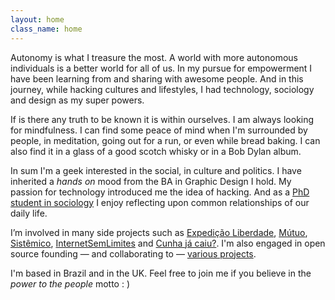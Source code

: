 ```yaml
---
layout: home
class_name: home
---
```


Autonomy is what I treasure the most. A world with more autonomous individuals is a better world for all of us. In my pursue for empowerment I have been learning from and sharing with awesome people. And in this journey, while hacking cultures and lifestyles, I had technology, sociology and design as my super powers.

If is there any truth to be known it is within ourselves. I am always looking for mindfulness. I can find some peace of mind when I'm surrounded by people, in meditation, going out for a run, or even while bread baking. I can also find it in a glass of a good scotch whisky or in a Bob Dylan album.

In sum I'm a geek interested in the social, in culture and politics. I have inherited a _hands on_ mood from the BA in Graphic Design I hold. My passion for technology introduced me the idea of hacking. And as a [PhD student in sociology](https://www.essex.ac.uk/sociology/staff/profile.aspx?ID=3456) I enjoy reflecting upon common relationships of our daily life.

I’m involved in many side projects such as [Expedição Liberdade](http://www.expedicaoliberdade.com.br), [Mútuo](https://vimeo.com/72760145), [Sistêmico](https://github.com/danielweinmann/sistemico), [InternetSemLimites](https://github.com/InternetSemLimites) and [Cunha já caiu?](http://www.cunhajacaiu.com.br). I'm also engaged in open source founding — and collaborating to — [various projects](https://github.com/cuducos/).

I'm based in Brazil and in the UK. Feel free to join me if you believe in the _power to the people_ motto : )